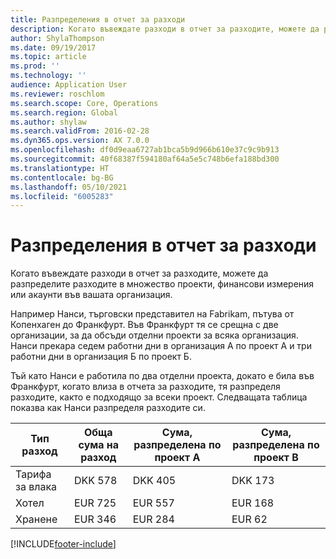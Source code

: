 ```yaml
---
title: Разпределения в отчет за разходи
description: Когато въвеждате разходи в отчет за разходите, можете да разпределите разходите в множество проекти, юридически лица или акаунти във вашата организация.
author: ShylaThompson
ms.date: 09/19/2017
ms.topic: article
ms.prod: ''
ms.technology: ''
audience: Application User
ms.reviewer: roschlom
ms.search.scope: Core, Operations
ms.search.region: Global
ms.author: shylaw
ms.search.validFrom: 2016-02-28
ms.dyn365.ops.version: AX 7.0.0
ms.openlocfilehash: df0d9eaa6727ab1bca5b9d966b610e37c9c9b913
ms.sourcegitcommit: 40f68387f594180af64a5e5c748b6efa188bd300
ms.translationtype: HT
ms.contentlocale: bg-BG
ms.lasthandoff: 05/10/2021
ms.locfileid: "6005283"
---
```

# <a name="expense-report-distributions"></a>Разпределения в отчет за разходи

Когато въвеждате разходи в отчет за разходите, можете да разпределите разходите в множество проекти, финансови измерения или акаунти във вашата организация.

Например Нанси, търговски представител на Fabrikam, пътува от Копенхаген до Франкфурт. Във Франкфурт тя се срещна с две организации, за да обсъди отделни проекти за всяка организация. Нанси прекара седем работни дни в организация А по проект А и три работни дни в организация Б по проект Б.

Тъй като Нанси е работила по два отделни проекта, докато е била във Франкфурт, когато влиза в отчета за разходите, тя разпределя разходите, както е подходящо за всеки проект. Следващата таблица показва как Нанси разпределя разходите си.


| Тип разход | Обща сума на разход|Сума, разпределена по проект А| Сума, разпределена по проект B |
|--------------|---------------------|-------------------------------|---------------------------------|
|Тарифа за влака   |DKK 578              |DKK 405                        |DKK 173                          |
|Хотел         |EUR 725              |EUR 557                        |EUR 168                          |
|Хранене         |EUR 346              |EUR 284                        |EUR 62                           |



[!INCLUDE[footer-include](../includes/footer-banner.md)]